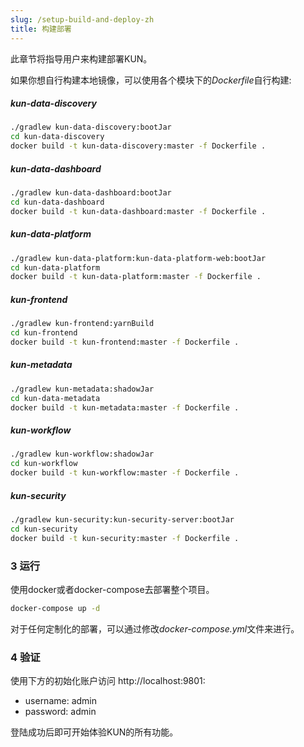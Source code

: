 ```yaml
---
slug: /setup-build-and-deploy-zh
title: 构建部署
---
```


此章节将指导用户来构建部署KUN。

如果你想自行构建本地镜像，可以使用各个模块下的*Dockerfile*自行构建:
#####  kun-data-discovery

```bash
./gradlew kun-data-discovery:bootJar
cd kun-data-discovery
docker build -t kun-data-discovery:master -f Dockerfile .
```

#####  kun-data-dashboard
```bash
./gradlew kun-data-dashboard:bootJar
cd kun-data-dashboard
docker build -t kun-data-dashboard:master -f Dockerfile .
```
#####  kun-data-platform
```bash
./gradlew kun-data-platform:kun-data-platform-web:bootJar
cd kun-data-platform
docker build -t kun-data-platform:master -f Dockerfile .
```
#####  kun-frontend
```bash
./gradlew kun-frontend:yarnBuild
cd kun-frontend
docker build -t kun-frontend:master -f Dockerfile .
```
#####  kun-metadata
```bash
./gradlew kun-metadata:shadowJar
cd kun-data-metadata
docker build -t kun-metadata:master -f Dockerfile .
```
#####  kun-workflow
```bash
./gradlew kun-workflow:shadowJar
cd kun-workflow
docker build -t kun-workflow:master -f Dockerfile .
```
#####  kun-security
```bash
./gradlew kun-security:kun-security-server:bootJar
cd kun-security
docker build -t kun-security:master -f Dockerfile .
```

### 3 运行
使用docker或者docker-compose去部署整个项目。
```bash
docker-compose up -d
```
对于任何定制化的部署，可以通过修改*docker-compose.yml*文件来进行。

### 4 验证
使用下方的初始化账户访问 http://localhost:9801:
 - username: admin
 - password: admin
 
登陆成功后即可开始体验KUN的所有功能。

